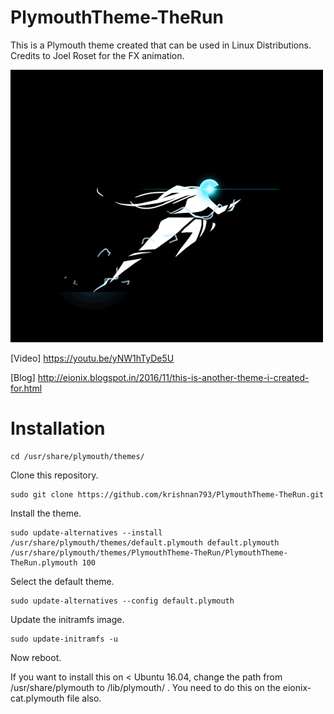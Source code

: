 # PlymouthTheme-TheRun
This is a Plymouth theme created that can be used in Linux Distributions. Credits to Joel Roset for the FX animation.

[![Video](https://github.com/krishnan793/PlymouthTheme-TheRun/blob/master/images/PlymouthTheme-TheRun.gif?raw=true)](https://youtu.be/yNW1hTyDe5U)


[Video] https://youtu.be/yNW1hTyDe5U

[Blog] http://eionix.blogspot.in/2016/11/this-is-another-theme-i-created-for.html

# Installation

    cd /usr/share/plymouth/themes/

Clone this repository.

    sudo git clone https://github.com/krishnan793/PlymouthTheme-TheRun.git
    
Install the theme.

    sudo update-alternatives --install /usr/share/plymouth/themes/default.plymouth default.plymouth /usr/share/plymouth/themes/PlymouthTheme-TheRun/PlymouthTheme-TheRun.plymouth 100

Select the default theme.

    sudo update-alternatives --config default.plymouth

Update the initramfs image.

    sudo update-initramfs -u

Now reboot.

If you want to install this on < Ubuntu 16.04, change the path from /usr/share/plymouth to /lib/plymouth/ . You need to do this on the eionix-cat.plymouth file also.
